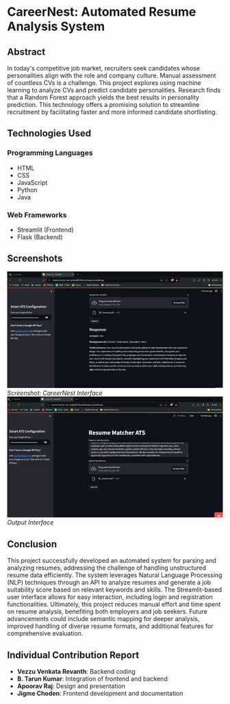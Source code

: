 # CareerNest: Automated Resume Analysis System

## Abstract

In today's competitive job market, recruiters seek candidates whose personalities align with the role and company culture. Manual assessment of countless CVs is a challenge. This project explores using machine learning to analyze CVs and predict candidate personalities. Research finds that a Random Forest approach yields the best results in personality prediction. This technology offers a promising solution to streamline recruitment by facilitating faster and more informed candidate shortlisting.

## Technologies Used

### Programming Languages

- HTML
- CSS
- JavaScript
- Python
- Java

### Web Frameworks

- Streamlit (Frontend)
- Flask (Backend)

## Screenshots
![CareerNest Interface](https://github.com/greeky-tarun/ats_web/blob/main/assets/images/ui1.png)
*Screenshot: CareerNest Interface*
![Output interface](https://github.com/greeky-tarun/ats_web/blob/main/assets/images/ui2.png)
*Output Interface*

## Conclusion

This project successfully developed an automated system for parsing and analyzing resumes, addressing the challenge of handling unstructured resume data efficiently. The system leverages Natural Language Processing (NLP) techniques through an API to analyze resumes and generate a job suitability score based on relevant keywords and skills. The Streamlit-based user interface allows for easy interaction, including login and registration functionalities. Ultimately, this project reduces manual effort and time spent on resume analysis, benefiting both employers and job seekers. Future advancements could include semantic mapping for deeper analysis, improved handling of diverse resume formats, and additional features for comprehensive evaluation.

## Individual Contribution Report

- **Vezzu Venkata Revanth**: Backend coding
- **B. Tarun Kumar**: Integration of frontend and backend
- **Apoorav Raj**: Design and presentation
- **Jigme Choden**: Frontend development and documentation
